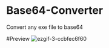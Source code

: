 # Base64-Converter
Convert any exe file to base64

#Preview
![ezgif-3-ccbfec6f60](https://user-images.githubusercontent.com/101671122/178996471-275a210a-3dc8-4343-a61b-deb9a42a37ce.gif)

